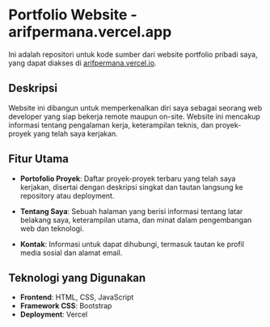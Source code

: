 # Portfolio Website - arifpermana.vercel.app

Ini adalah repositori untuk kode sumber dari website portfolio pribadi saya, yang dapat diakses di [arifpermana.vercel.io](https://arifpermana.vercel.io).

## Deskripsi

Website ini dibangun untuk memperkenalkan diri saya sebagai seorang web developer yang siap bekerja remote maupun on-site. Website ini mencakup informasi tentang pengalaman kerja, keterampilan teknis, dan proyek-proyek yang telah saya kerjakan.

## Fitur Utama

- **Portofolio Proyek**: Daftar proyek-proyek terbaru yang telah saya kerjakan, disertai dengan deskripsi singkat dan tautan langsung ke repository atau deployment.
  
- **Tentang Saya**: Sebuah halaman yang berisi informasi tentang latar belakang saya, keterampilan utama, dan minat dalam pengembangan web dan teknologi.

- **Kontak**: Informasi untuk dapat dihubungi, termasuk tautan ke profil media sosial dan alamat email.

## Teknologi yang Digunakan

- **Frontend**: HTML, CSS, JavaScript
- **Framework CSS**: Bootstrap
- **Deployment**: Vercel

